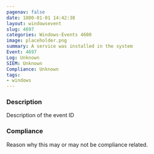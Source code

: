 ```yaml
---
pagenav: false
date: 1800-01-01 14:42:38
layout: windowsevent
slug: 4697
categories: Windows-Events 4600
image: placeholder.png
summary: A service was installed in the system
Event: 4697
Log: Unknown
SIEM: Unknown
Compliance: Unknown
tags:
- windows
---
```


### Description

Description of the event ID

### Compliance

Reason why this may or may not be compliance related.
